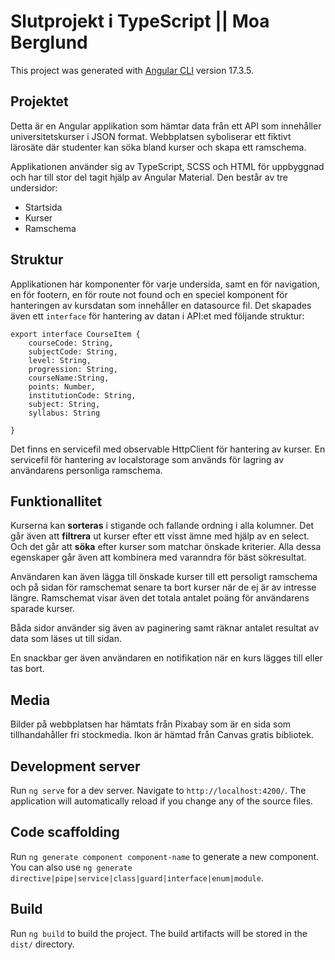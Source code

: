# Slutprojekt i TypeScript || Moa Berglund

This project was generated with [Angular CLI](https://github.com/angular/angular-cli) version 17.3.5.

## Projektet

Detta är en Angular applikation som hämtar data från ett API som innehåller universitetskurser i JSON format. 
Webbplatsen syboliserar ett fiktivt lärosäte där studenter kan söka bland kurser och skapa ett ramschema.

Applikationen använder sig av TypeScript, SCSS och HTML för uppbyggnad och har till stor del tagit hjälp av Angular Material. 
Den består av tre undersidor:
* Startsida
* Kurser
* Ramschema

## Struktur
Applikationen har komponenter för varje undersida, samt en för navigation, en för footern, en för route not found och en speciel komponent för hanteringen av kursdatan som innehåller en datasource fil.
Det skapades även ett `interface` för hantering av datan i API:et med följande struktur:
```
export interface CourseItem {
    courseCode: String,
    subjectCode: String,
    level: String,
    progression: String,
    courseName:String,
    points: Number,
    institutionCode: String,
    subject: String,
    syllabus: String
  
}
```

Det finns en servicefil med observable HttpClient för hantering av kurser.
En servicefil för hantering av localstorage som används för lagring av användarens personliga ramschema.

## Funktionallitet
Kurserna kan  __sorteras__ i stigande och fallande ordning i alla kolumner. Det går även att __filtrera__ ut kurser efter ett visst ämne med hjälp av en select. Och det går att __söka__ efter kurser som matchar önskade kriterier. Alla dessa egenskaper går även att kombinera med varanndra för bäst sökresultat.

Användaren kan även lägga till önskade kurser till ett persoligt ramschema och på sidan för ramschemat senare ta bort kurser när de ej är av intresse längre. Ramschemat visar även det totala antalet poäng för användarens sparade kurser.

Båda sidor använder sig även av paginering samt räknar antalet resultat av data som läses ut till sidan.

En snackbar ger även användaren en notifikation när en kurs lägges till eller tas bort.

## Media
Bilder på webbplatsen har hämtats från Pixabay som är en sida som tillhandahåller fri stockmedia.
Ikon är hämtad från Canvas gratis bibliotek.


## Development server

Run `ng serve` for a dev server. Navigate to `http://localhost:4200/`. The application will automatically reload if you change any of the source files.

## Code scaffolding

Run `ng generate component component-name` to generate a new component. You can also use `ng generate directive|pipe|service|class|guard|interface|enum|module`.

## Build

Run `ng build` to build the project. The build artifacts will be stored in the `dist/` directory.

